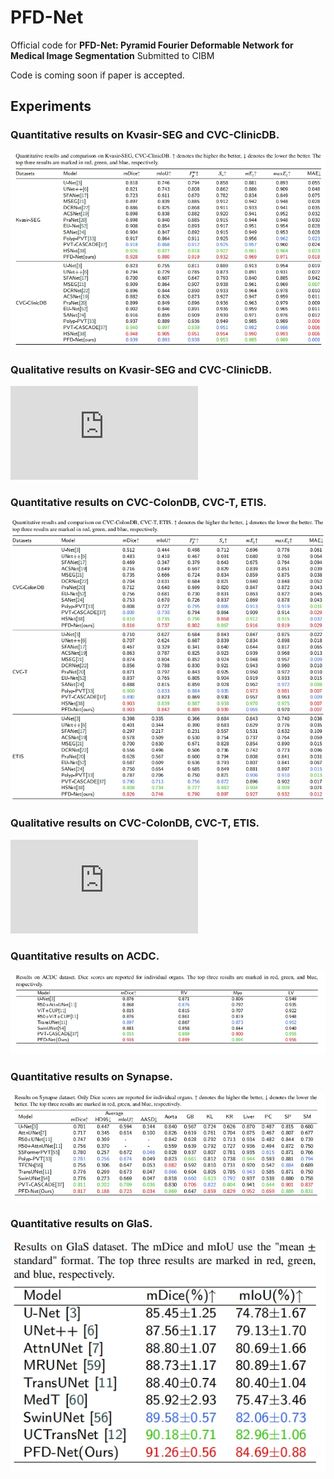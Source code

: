 # PFD-Net
Official code for **PFD-Net: Pyramid Fourier Deformable Network for Medical Image Segmentation** Submitted to CIBM

Code is coming soon if paper is accepted.

## Experiments
### Quantitative results on Kvasir-SEG and CVC-ClinicDB.
![img](https://github.com/ChaorongYang/PFD-Net/blob/main/Results/Fig1.png)
### Qualitative results on Kvasir-SEG and CVC-ClinicDB.
![img](https://github.com/ChaorongYang/PFD-Net/blob/main/Results/Fig6.pdf)
### Quantitative results on CVC-ColonDB, CVC-T, ETIS.
![img](https://github.com/ChaorongYang/PFD-Net/blob/main/Results/Fig2.png)
### Qualitative results on CVC-ColonDB, CVC-T, ETIS.
![img](https://github.com/ChaorongYang/PFD-Net/blob/main/Results/Fig7.pdf)
### Quantitative results on ACDC.
![img](https://github.com/ChaorongYang/PFD-Net/blob/main/Results/Fig3.png)
### Quantitative results on Synapse.
![img](https://github.com/ChaorongYang/PFD-Net/blob/main/Results/Fig4.png)
### Quantitative results on GlaS.
![img](https://github.com/ChaorongYang/PFD-Net/blob/main/Results/Fig5.png)
